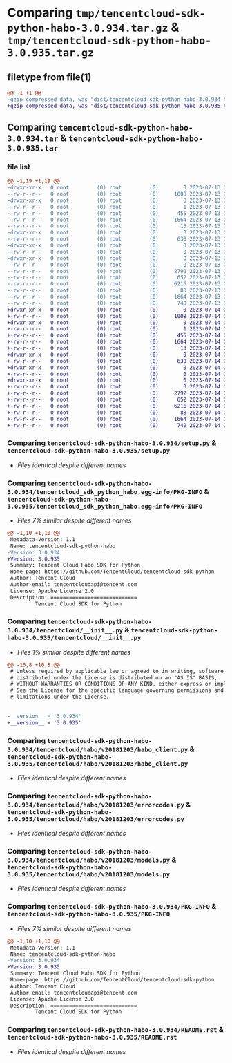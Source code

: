 # Comparing `tmp/tencentcloud-sdk-python-habo-3.0.934.tar.gz` & `tmp/tencentcloud-sdk-python-habo-3.0.935.tar.gz`

## filetype from file(1)

```diff
@@ -1 +1 @@
-gzip compressed data, was "dist/tencentcloud-sdk-python-habo-3.0.934.tar", last modified: Thu Jul 13 00:23:21 2023, max compression
+gzip compressed data, was "dist/tencentcloud-sdk-python-habo-3.0.935.tar", last modified: Fri Jul 14 00:31:34 2023, max compression
```

## Comparing `tencentcloud-sdk-python-habo-3.0.934.tar` & `tencentcloud-sdk-python-habo-3.0.935.tar`

### file list

```diff
@@ -1,19 +1,19 @@
-drwxr-xr-x   0 root         (0) root         (0)        0 2023-07-13 00:23:21.000000 tencentcloud-sdk-python-habo-3.0.934/
--rw-r--r--   0 root         (0) root         (0)     1008 2023-07-13 00:23:21.000000 tencentcloud-sdk-python-habo-3.0.934/setup.py
-drwxr-xr-x   0 root         (0) root         (0)        0 2023-07-13 00:23:21.000000 tencentcloud-sdk-python-habo-3.0.934/tencentcloud_sdk_python_habo.egg-info/
--rw-r--r--   0 root         (0) root         (0)        1 2023-07-13 00:23:21.000000 tencentcloud-sdk-python-habo-3.0.934/tencentcloud_sdk_python_habo.egg-info/dependency_links.txt
--rw-r--r--   0 root         (0) root         (0)      455 2023-07-13 00:23:21.000000 tencentcloud-sdk-python-habo-3.0.934/tencentcloud_sdk_python_habo.egg-info/SOURCES.txt
--rw-r--r--   0 root         (0) root         (0)     1664 2023-07-13 00:23:21.000000 tencentcloud-sdk-python-habo-3.0.934/tencentcloud_sdk_python_habo.egg-info/PKG-INFO
--rw-r--r--   0 root         (0) root         (0)       13 2023-07-13 00:23:21.000000 tencentcloud-sdk-python-habo-3.0.934/tencentcloud_sdk_python_habo.egg-info/top_level.txt
-drwxr-xr-x   0 root         (0) root         (0)        0 2023-07-13 00:23:21.000000 tencentcloud-sdk-python-habo-3.0.934/tencentcloud/
--rw-r--r--   0 root         (0) root         (0)      630 2023-07-13 00:23:21.000000 tencentcloud-sdk-python-habo-3.0.934/tencentcloud/__init__.py
-drwxr-xr-x   0 root         (0) root         (0)        0 2023-07-13 00:23:21.000000 tencentcloud-sdk-python-habo-3.0.934/tencentcloud/habo/
--rw-r--r--   0 root         (0) root         (0)        0 2023-07-13 00:23:21.000000 tencentcloud-sdk-python-habo-3.0.934/tencentcloud/habo/__init__.py
-drwxr-xr-x   0 root         (0) root         (0)        0 2023-07-13 00:23:21.000000 tencentcloud-sdk-python-habo-3.0.934/tencentcloud/habo/v20181203/
--rw-r--r--   0 root         (0) root         (0)        0 2023-07-13 00:23:21.000000 tencentcloud-sdk-python-habo-3.0.934/tencentcloud/habo/v20181203/__init__.py
--rw-r--r--   0 root         (0) root         (0)     2792 2023-07-13 00:23:21.000000 tencentcloud-sdk-python-habo-3.0.934/tencentcloud/habo/v20181203/habo_client.py
--rw-r--r--   0 root         (0) root         (0)      652 2023-07-13 00:23:21.000000 tencentcloud-sdk-python-habo-3.0.934/tencentcloud/habo/v20181203/errorcodes.py
--rw-r--r--   0 root         (0) root         (0)     6216 2023-07-13 00:23:21.000000 tencentcloud-sdk-python-habo-3.0.934/tencentcloud/habo/v20181203/models.py
--rw-r--r--   0 root         (0) root         (0)       88 2023-07-13 00:23:21.000000 tencentcloud-sdk-python-habo-3.0.934/setup.cfg
--rw-r--r--   0 root         (0) root         (0)     1664 2023-07-13 00:23:21.000000 tencentcloud-sdk-python-habo-3.0.934/PKG-INFO
--rw-r--r--   0 root         (0) root         (0)      740 2023-07-13 00:23:21.000000 tencentcloud-sdk-python-habo-3.0.934/README.rst
+drwxr-xr-x   0 root         (0) root         (0)        0 2023-07-14 00:31:34.000000 tencentcloud-sdk-python-habo-3.0.935/
+-rw-r--r--   0 root         (0) root         (0)     1008 2023-07-14 00:31:34.000000 tencentcloud-sdk-python-habo-3.0.935/setup.py
+drwxr-xr-x   0 root         (0) root         (0)        0 2023-07-14 00:31:34.000000 tencentcloud-sdk-python-habo-3.0.935/tencentcloud_sdk_python_habo.egg-info/
+-rw-r--r--   0 root         (0) root         (0)        1 2023-07-14 00:31:34.000000 tencentcloud-sdk-python-habo-3.0.935/tencentcloud_sdk_python_habo.egg-info/dependency_links.txt
+-rw-r--r--   0 root         (0) root         (0)      455 2023-07-14 00:31:34.000000 tencentcloud-sdk-python-habo-3.0.935/tencentcloud_sdk_python_habo.egg-info/SOURCES.txt
+-rw-r--r--   0 root         (0) root         (0)     1664 2023-07-14 00:31:34.000000 tencentcloud-sdk-python-habo-3.0.935/tencentcloud_sdk_python_habo.egg-info/PKG-INFO
+-rw-r--r--   0 root         (0) root         (0)       13 2023-07-14 00:31:34.000000 tencentcloud-sdk-python-habo-3.0.935/tencentcloud_sdk_python_habo.egg-info/top_level.txt
+drwxr-xr-x   0 root         (0) root         (0)        0 2023-07-14 00:31:34.000000 tencentcloud-sdk-python-habo-3.0.935/tencentcloud/
+-rw-r--r--   0 root         (0) root         (0)      630 2023-07-14 00:31:34.000000 tencentcloud-sdk-python-habo-3.0.935/tencentcloud/__init__.py
+drwxr-xr-x   0 root         (0) root         (0)        0 2023-07-14 00:31:34.000000 tencentcloud-sdk-python-habo-3.0.935/tencentcloud/habo/
+-rw-r--r--   0 root         (0) root         (0)        0 2023-07-14 00:31:34.000000 tencentcloud-sdk-python-habo-3.0.935/tencentcloud/habo/__init__.py
+drwxr-xr-x   0 root         (0) root         (0)        0 2023-07-14 00:31:34.000000 tencentcloud-sdk-python-habo-3.0.935/tencentcloud/habo/v20181203/
+-rw-r--r--   0 root         (0) root         (0)        0 2023-07-14 00:31:34.000000 tencentcloud-sdk-python-habo-3.0.935/tencentcloud/habo/v20181203/__init__.py
+-rw-r--r--   0 root         (0) root         (0)     2792 2023-07-14 00:31:34.000000 tencentcloud-sdk-python-habo-3.0.935/tencentcloud/habo/v20181203/habo_client.py
+-rw-r--r--   0 root         (0) root         (0)      652 2023-07-14 00:31:34.000000 tencentcloud-sdk-python-habo-3.0.935/tencentcloud/habo/v20181203/errorcodes.py
+-rw-r--r--   0 root         (0) root         (0)     6216 2023-07-14 00:31:34.000000 tencentcloud-sdk-python-habo-3.0.935/tencentcloud/habo/v20181203/models.py
+-rw-r--r--   0 root         (0) root         (0)       88 2023-07-14 00:31:34.000000 tencentcloud-sdk-python-habo-3.0.935/setup.cfg
+-rw-r--r--   0 root         (0) root         (0)     1664 2023-07-14 00:31:34.000000 tencentcloud-sdk-python-habo-3.0.935/PKG-INFO
+-rw-r--r--   0 root         (0) root         (0)      740 2023-07-14 00:31:34.000000 tencentcloud-sdk-python-habo-3.0.935/README.rst
```

### Comparing `tencentcloud-sdk-python-habo-3.0.934/setup.py` & `tencentcloud-sdk-python-habo-3.0.935/setup.py`

 * *Files identical despite different names*

### Comparing `tencentcloud-sdk-python-habo-3.0.934/tencentcloud_sdk_python_habo.egg-info/PKG-INFO` & `tencentcloud-sdk-python-habo-3.0.935/tencentcloud_sdk_python_habo.egg-info/PKG-INFO`

 * *Files 7% similar despite different names*

```diff
@@ -1,10 +1,10 @@
 Metadata-Version: 1.1
 Name: tencentcloud-sdk-python-habo
-Version: 3.0.934
+Version: 3.0.935
 Summary: Tencent Cloud Habo SDK for Python
 Home-page: https://github.com/TencentCloud/tencentcloud-sdk-python
 Author: Tencent Cloud
 Author-email: tencentcloudapi@tencent.com
 License: Apache License 2.0
 Description: ============================
         Tencent Cloud SDK for Python
```

### Comparing `tencentcloud-sdk-python-habo-3.0.934/tencentcloud/__init__.py` & `tencentcloud-sdk-python-habo-3.0.935/tencentcloud/__init__.py`

 * *Files 1% similar despite different names*

```diff
@@ -10,8 +10,8 @@
 # Unless required by applicable law or agreed to in writing, software
 # distributed under the License is distributed on an "AS IS" BASIS,
 # WITHOUT WARRANTIES OR CONDITIONS OF ANY KIND, either express or implied.
 # See the License for the specific language governing permissions and
 # limitations under the License.
 
 
-__version__ = '3.0.934'
+__version__ = '3.0.935'
```

### Comparing `tencentcloud-sdk-python-habo-3.0.934/tencentcloud/habo/v20181203/habo_client.py` & `tencentcloud-sdk-python-habo-3.0.935/tencentcloud/habo/v20181203/habo_client.py`

 * *Files identical despite different names*

### Comparing `tencentcloud-sdk-python-habo-3.0.934/tencentcloud/habo/v20181203/errorcodes.py` & `tencentcloud-sdk-python-habo-3.0.935/tencentcloud/habo/v20181203/errorcodes.py`

 * *Files identical despite different names*

### Comparing `tencentcloud-sdk-python-habo-3.0.934/tencentcloud/habo/v20181203/models.py` & `tencentcloud-sdk-python-habo-3.0.935/tencentcloud/habo/v20181203/models.py`

 * *Files identical despite different names*

### Comparing `tencentcloud-sdk-python-habo-3.0.934/PKG-INFO` & `tencentcloud-sdk-python-habo-3.0.935/PKG-INFO`

 * *Files 7% similar despite different names*

```diff
@@ -1,10 +1,10 @@
 Metadata-Version: 1.1
 Name: tencentcloud-sdk-python-habo
-Version: 3.0.934
+Version: 3.0.935
 Summary: Tencent Cloud Habo SDK for Python
 Home-page: https://github.com/TencentCloud/tencentcloud-sdk-python
 Author: Tencent Cloud
 Author-email: tencentcloudapi@tencent.com
 License: Apache License 2.0
 Description: ============================
         Tencent Cloud SDK for Python
```

### Comparing `tencentcloud-sdk-python-habo-3.0.934/README.rst` & `tencentcloud-sdk-python-habo-3.0.935/README.rst`

 * *Files identical despite different names*

